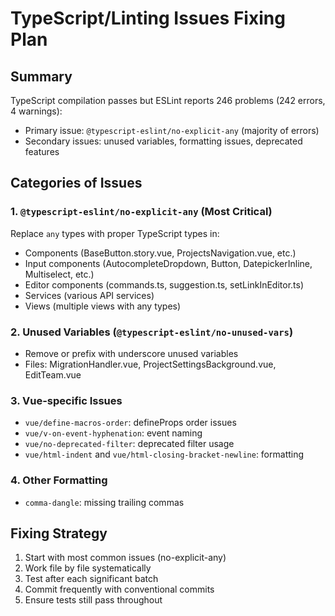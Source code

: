# TypeScript/Linting Issues Fixing Plan

## Summary
TypeScript compilation passes but ESLint reports 246 problems (242 errors, 4 warnings):
- Primary issue: `@typescript-eslint/no-explicit-any` (majority of errors)
- Secondary issues: unused variables, formatting issues, deprecated features

## Categories of Issues

### 1. `@typescript-eslint/no-explicit-any` (Most Critical)
Replace `any` types with proper TypeScript types in:
- Components (BaseButton.story.vue, ProjectsNavigation.vue, etc.)
- Input components (AutocompleteDropdown, Button, DatepickerInline, Multiselect, etc.)
- Editor components (commands.ts, suggestion.ts, setLinkInEditor.ts)
- Services (various API services)
- Views (multiple views with any types)

### 2. Unused Variables (`@typescript-eslint/no-unused-vars`)
- Remove or prefix with underscore unused variables
- Files: MigrationHandler.vue, ProjectSettingsBackground.vue, EditTeam.vue

### 3. Vue-specific Issues
- `vue/define-macros-order`: defineProps order issues
- `vue/v-on-event-hyphenation`: event naming
- `vue/no-deprecated-filter`: deprecated filter usage
- `vue/html-indent` and `vue/html-closing-bracket-newline`: formatting

### 4. Other Formatting
- `comma-dangle`: missing trailing commas

## Fixing Strategy
1. Start with most common issues (no-explicit-any)
2. Work file by file systematically
3. Test after each significant batch
4. Commit frequently with conventional commits
5. Ensure tests still pass throughout